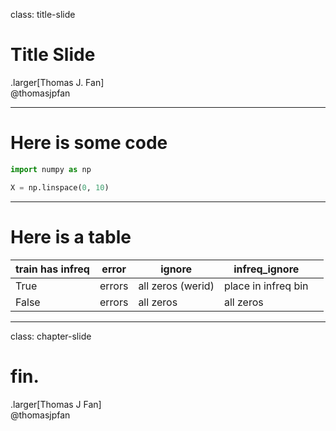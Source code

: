 class: title-slide

# Title Slide

.larger[Thomas J. Fan]<br>
@thomasjpfan<br>
<a href="https://www.github.com/thomasjpfan" target="_blank"><span class="icon-github"></span></a>
<a href="https://www.twitter.com/thomasjpfan" target="_blank"><span class="icon-twitter"></span></a>

---

# Here is some code

```python
import numpy as np

X = np.linspace(0, 10)
```

---

# Here is a table

| train has infreq | error  | ignore            | infreq_ignore       |   |
|------------------|--------|-------------------|---------------------|---|
| True             | errors | all zeros (werid) | place in infreq bin |   |
| False            | errors | all zeros         | all zeros           |   |

---

class: chapter-slide

# fin.

.larger[Thomas J Fan]<br>
@thomasjpfan<br>
<a href="https://www.github.com/thomasjpfan" target="_blank"><span class="icon-github-white"></span></a>
<a href="https://www.twitter.com/thomasjpfan" target="_blank"><span class="icon-twitter-white"></span></a>
